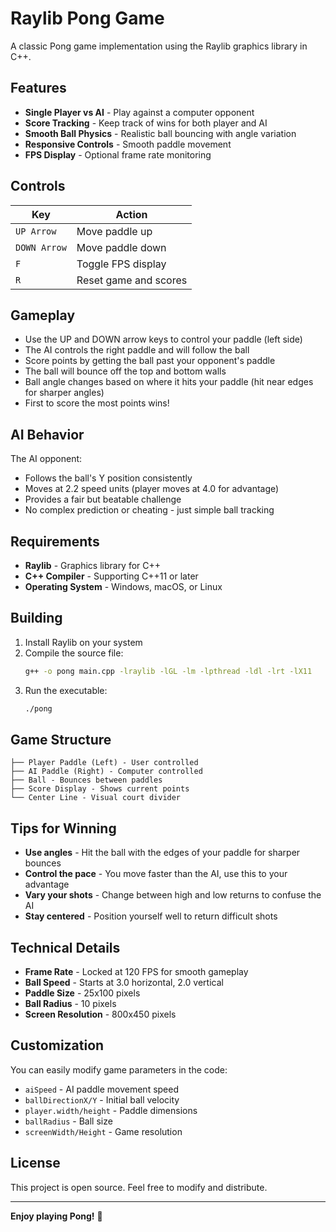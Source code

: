 # Raylib Pong Game

A classic Pong game implementation using the Raylib graphics library in C++.

## Features

- **Single Player vs AI** - Play against a computer opponent
- **Score Tracking** - Keep track of wins for both player and AI
- **Smooth Ball Physics** - Realistic ball bouncing with angle variation
- **Responsive Controls** - Smooth paddle movement
- **FPS Display** - Optional frame rate monitoring

## Controls

| Key | Action |
|-----|--------|
| `UP Arrow` | Move paddle up |
| `DOWN Arrow` | Move paddle down |
| `F` | Toggle FPS display |
| `R` | Reset game and scores |

## Gameplay

- Use the UP and DOWN arrow keys to control your paddle (left side)
- The AI controls the right paddle and will follow the ball
- Score points by getting the ball past your opponent's paddle
- The ball will bounce off the top and bottom walls
- Ball angle changes based on where it hits your paddle (hit near edges for sharper angles)
- First to score the most points wins!

## AI Behavior

The AI opponent:
- Follows the ball's Y position consistently
- Moves at 2.2 speed units (player moves at 4.0 for advantage)
- Provides a fair but beatable challenge
- No complex prediction or cheating - just simple ball tracking

## Requirements

- **Raylib** - Graphics library for C++
- **C++ Compiler** - Supporting C++11 or later
- **Operating System** - Windows, macOS, or Linux

## Building

1. Install Raylib on your system
2. Compile the source file:
   ```bash
   g++ -o pong main.cpp -lraylib -lGL -lm -lpthread -ldl -lrt -lX11
   ```
3. Run the executable:
   ```bash
   ./pong
   ```

## Game Structure

```
├── Player Paddle (Left) - User controlled
├── AI Paddle (Right) - Computer controlled  
├── Ball - Bounces between paddles
├── Score Display - Shows current points
└── Center Line - Visual court divider
```

## Tips for Winning

- **Use angles** - Hit the ball with the edges of your paddle for sharper bounces
- **Control the pace** - You move faster than the AI, use this to your advantage
- **Vary your shots** - Change between high and low returns to confuse the AI
- **Stay centered** - Position yourself well to return difficult shots

## Technical Details

- **Frame Rate** - Locked at 120 FPS for smooth gameplay
- **Ball Speed** - Starts at 3.0 horizontal, 2.0 vertical
- **Paddle Size** - 25x100 pixels
- **Ball Radius** - 10 pixels
- **Screen Resolution** - 800x450 pixels

## Customization

You can easily modify game parameters in the code:

- `aiSpeed` - AI paddle movement speed
- `ballDirectionX/Y` - Initial ball velocity
- `player.width/height` - Paddle dimensions
- `ballRadius` - Ball size
- `screenWidth/Height` - Game resolution

## License

This project is open source. Feel free to modify and distribute.

---

**Enjoy playing Pong!** 🏓
